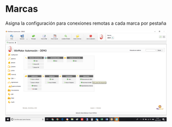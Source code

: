 # Marcas

Asigna la configuración para conexiones remotas a cada marca por pestaña

![](../../../../.gitbook/assets/image%20%28285%29.png)

